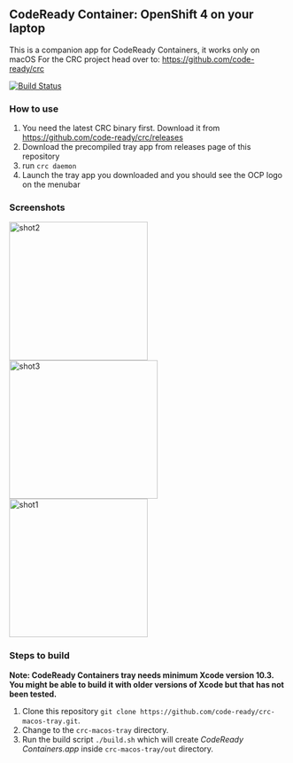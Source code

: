 ## CodeReady Container: OpenShift 4 on your laptop

This is a companion app for CodeReady Containers, it works only on macOS
For the CRC project head over to: https://github.com/code-ready/crc

[![Build Status](https://travis-ci.org/anjannath/crc-macos-tray.svg?branch=master)](https://travis-ci.org/anjannath/crc-macos-tray)

### How to use

1. You need the latest CRC binary first. Download it from https://github.com/code-ready/crc/releases
2. Download the precompiled tray app from releases page of this repository
3. run `crc daemon`
4. Launch the tray app you downloaded and you should see the OCP logo on the menubar

### Screenshots

<img src="https://i.imgur.com/XFAc9OB.png" alt="shot2" width="250" height="250"/>
<img src="https://i.imgur.com/RslQlpW.png" alt="shot3" width="268" height="250"/>
<img src="https://i.imgur.com/bMBqHUq.png" alt="shot1" width="250" height="250"/>

### Steps to build

**Note: CodeReady Containers tray needs minimum Xcode version 10.3. You might be able to build it with older versions of Xcode but that has not been tested.**

1. Clone this repository `git clone https://github.com/code-ready/crc-macos-tray.git`.
2. Change to the `crc-macos-tray` directory. 
3. Run the build script `./build.sh` which will create *_CodeReady Containers.app_* inside `crc-macos-tray/out` directory.
